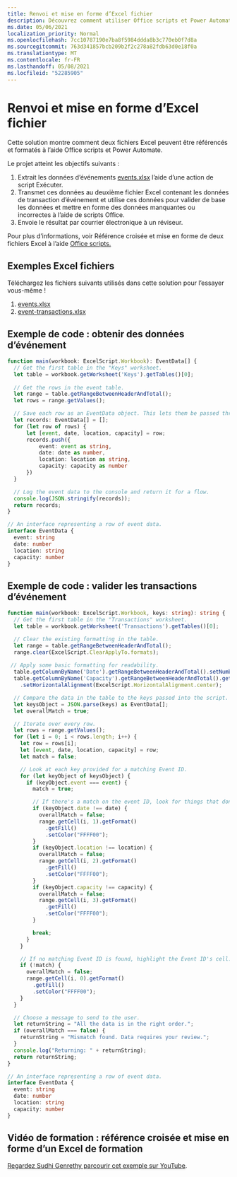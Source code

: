 ```yaml
---
title: Renvoi et mise en forme d’Excel fichier
description: Découvrez comment utiliser Office scripts et Power Automate pour faire référence à un fichier Excel format.
ms.date: 05/06/2021
localization_priority: Normal
ms.openlocfilehash: 7cc10787190e7ba8f5984ddda8b3c770eb0f7d8a
ms.sourcegitcommit: 763d341857bcb209b2f2c278a82fdb63d0e18f0a
ms.translationtype: MT
ms.contentlocale: fr-FR
ms.lasthandoff: 05/08/2021
ms.locfileid: "52285905"
---
```

# <a name="cross-reference-and-format-an-excel-file"></a>Renvoi et mise en forme d’Excel fichier

Cette solution montre comment deux fichiers Excel peuvent être référencés et formatés à l’aide Office scripts et Power Automate.

Le projet atteint les objectifs suivants :

1. Extrait les données d’événements <a href="events.xlsx">events.xlsx</a> l’aide d’une action de script Exécuter.
1. Transmet ces données au deuxième fichier Excel contenant les données de transaction d’événement et utilise ces données pour valider de base les données et mettre en forme des données manquantes ou incorrectes à l’aide de scripts Office.
1. Envoie le résultat par courrier électronique à un réviseur.

Pour plus d’informations, voir Référence croisée et mise en forme de deux fichiers Excel à l’aide [Office scripts.](https://powerusers.microsoft.com/t5/Power-Automate-Cookbook/Cross-Reference-and-formatting-two-Excel-files-using-Office/td-p/728535)

## <a name="sample-excel-files"></a>Exemples Excel fichiers

Téléchargez les fichiers suivants utilisés dans cette solution pour l’essayer vous-même !

1. <a href="events.xlsx">events.xlsx</a>
1. <a href="event-transactions.xlsx">event-transactions.xlsx</a>

## <a name="sample-code-get-event-data"></a>Exemple de code : obtenir des données d’événement

```TypeScript
function main(workbook: ExcelScript.Workbook): EventData[] {
  // Get the first table in the "Keys" worksheet.
  let table = workbook.getWorksheet('Keys').getTables()[0];
  
  // Get the rows in the event table.
  let range = table.getRangeBetweenHeaderAndTotal();
  let rows = range.getValues();

  // Save each row as an EventData object. This lets them be passed through Power Automate.
  let records: EventData[] = [];
  for (let row of rows) {
      let [event, date, location, capacity] = row;
      records.push({
          event: event as string,
          date: date as number, 
          location: location as string,
          capacity: capacity as number
      })
  }

  // Log the event data to the console and return it for a flow.
  console.log(JSON.stringify(records));
  return records;
}

// An interface representing a row of event data.
interface EventData {
  event: string
  date: number
  location: string
  capacity: number
}
```

## <a name="sample-code-validate-event-transactions"></a>Exemple de code : valider les transactions d’événement

```TypeScript
function main(workbook: ExcelScript.Workbook, keys: string): string {
  // Get the first table in the "Transactions" worksheet.
  let table = workbook.getWorksheet('Transactions').getTables()[0];

  // Clear the existing formatting in the table.
  let range = table.getRangeBetweenHeaderAndTotal();
  range.clear(ExcelScript.ClearApplyTo.formats);
    
 // Apply some basic formatting for readability.
  table.getColumnByName('Date').getRangeBetweenHeaderAndTotal().setNumberFormatLocal("yyyy-mm-dd;@");
  table.getColumnByName('Capacity').getRangeBetweenHeaderAndTotal().getFormat()
    .setHorizontalAlignment(ExcelScript.HorizontalAlignment.center);

  // Compare the data in the table to the keys passed into the script.
  let keysObject = JSON.parse(keys) as EventData[];
  let overallMatch = true;

  // Iterate over every row.
  let rows = range.getValues();
  for (let i = 0; i < rows.length; i++) {
    let row = rows[i];
    let [event, date, location, capacity] = row;
    let match = false;

    // Look at each key provided for a matching Event ID.
    for (let keyObject of keysObject) {
      if (keyObject.event === event) {
        match = true;

        // If there's a match on the event ID, look for things that don't match and highlight them.
        if (keyObject.date !== date) {
          overallMatch = false;
          range.getCell(i, 1).getFormat()
            .getFill()
            .setColor("FFFF00");
        }
        if (keyObject.location !== location) {
          overallMatch = false;
          range.getCell(i, 2).getFormat()
            .getFill()
            .setColor("FFFF00");
        }
        if (keyObject.capacity !== capacity) {
          overallMatch = false;
          range.getCell(i, 3).getFormat()
            .getFill()
            .setColor("FFFF00");
        }

        break;
      }
    }

    // If no matching Event ID is found, highlight the Event ID's cell.
    if (!match) {
      overallMatch = false;
      range.getCell(i, 0).getFormat()
        .getFill()
        .setColor("FFFF00");      
    }  
  }

  // Choose a message to send to the user.
  let returnString = "All the data is in the right order.";
  if (overallMatch === false) {
    returnString = "Mismatch found. Data requires your review.";
  }
  console.log("Returning: " + returnString);
  return returnString;
}

// An interface representing a row of event data.
interface EventData {
  event: string
  date: number
  location: string
  capacity: number
}
```

## <a name="training-video-cross-reference-and-format-an-excel-file"></a>Vidéo de formation : référence croisée et mise en forme d’un Excel de formation

[Regardez Sudhi Genrethy parcourir cet exemple sur YouTube](https://youtu.be/dVwqBf483qo").
